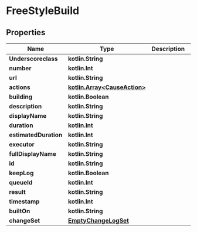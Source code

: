 
# FreeStyleBuild

## Properties
Name | Type | Description | Notes
------------ | ------------- | ------------- | -------------
**Underscoreclass** | **kotlin.String** |  |  [optional]
**number** | **kotlin.Int** |  |  [optional]
**url** | **kotlin.String** |  |  [optional]
**actions** | [**kotlin.Array&lt;CauseAction&gt;**](CauseAction.md) |  |  [optional]
**building** | **kotlin.Boolean** |  |  [optional]
**description** | **kotlin.String** |  |  [optional]
**displayName** | **kotlin.String** |  |  [optional]
**duration** | **kotlin.Int** |  |  [optional]
**estimatedDuration** | **kotlin.Int** |  |  [optional]
**executor** | **kotlin.String** |  |  [optional]
**fullDisplayName** | **kotlin.String** |  |  [optional]
**id** | **kotlin.String** |  |  [optional]
**keepLog** | **kotlin.Boolean** |  |  [optional]
**queueId** | **kotlin.Int** |  |  [optional]
**result** | **kotlin.String** |  |  [optional]
**timestamp** | **kotlin.Int** |  |  [optional]
**builtOn** | **kotlin.String** |  |  [optional]
**changeSet** | [**EmptyChangeLogSet**](EmptyChangeLogSet.md) |  |  [optional]



